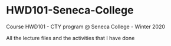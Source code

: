 # HWD101-Seneca-College
Course HWD101 - CTY program @ Seneca College - Winter 2020

All the lecture files and the activities that I have done
